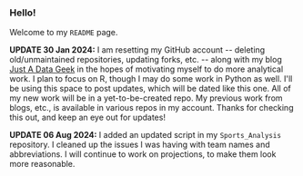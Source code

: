 ### Hello!

Welcome to my `README` page.

**UPDATE 30 Jan 2024:**
I am resetting my GitHub account -- deleting old/unmaintained repositories, updating forks, etc. -- along with my blog [Just A Data Geek](https://justadatageek.com/) in the hopes of motivating myself to do more analytical work.
I plan to focus on R, though I may do some work in Python as well.
I'll be using this space to post updates, which will be dated like this one.  All of my new work will be in a yet-to-be-created repo.  My previous work from blogs, etc., is available in various repos in my account.
Thanks for checking this out, and keep an eye out for updates!

**UPDATE 06 Aug 2024:**
I added an updated script in my `Sports_Analysis` repository.  I cleaned up the issues I was having with team names and abbreviations.  I will continue to work on projections, to make them look more reasonable.

<!--
**richard-ian-carpenter/richard-ian-carpenter** is a ✨ _special_ ✨ repository because its `README.md` (this file) appears on your GitHub profile.

Here are some ideas to get you started:

- 🔭 I’m currently working on ...
- 🌱 I’m currently learning ...
- 👯 I’m looking to collaborate on ...
- 🤔 I’m looking for help with ...
- 💬 Ask me about ...
- 📫 How to reach me: ...
- 😄 Pronouns: ...
- ⚡ Fun fact: ...
-->
